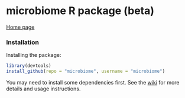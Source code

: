 microbiome R package (beta)
==========

[Home page](http://microbiome.github.com)  

### Installation

Installing the package:

```r
library(devtools)  
install_github(repo = "microbiome", username = "microbiome")  
```

You may need to install some dependencies first. See the [wiki](https://github.com/microbiome/microbiome/wiki) for more details and usage instructions.

